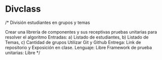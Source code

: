 # Divclass
/*
División estudiantes en grupos y temas

Crear una librería de componentes y sus receptivas pruebas unitarias para resolver el algoritmo
Entradas: a) Listado de estudiantes, b) Listado de Temas, c) Cantidad de grupos
Utilizar Git y Github
Entrega: Link de repositorio y Exposición en clase.
Lenguaje: Libre
Framework de prueba unitarias: Libre
*/
